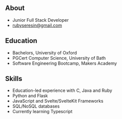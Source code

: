 ## About

- Junior Full Stack Developer
- rubyseresin@gmail.com

## Education

- Bachelors, University of Oxford
- PGCert Computer Science, University of Bath
- Software Engineering Bootcamp, Makers Academy

## Skills

- Education-led experience with C, Java and Ruby
- Python and Flask
- JavaScript and Svelte/SvelteKit Frameworks
- SQL/NoSQL databases
- Currently learning Typescript

